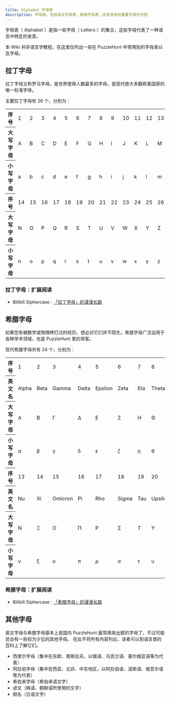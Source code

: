 ```yaml
---
title: Alphabet 字母表
description: 字母表。包括英文字母表，希腊字母表，还有其他较重要字母的识别
---
```


字母表（ Alphabet ）是指一些字母（ Letters ）的集合，这些字母代表了一种语言中特定的发音。

本 Wiki 并非语言学教程，在这里仅列出一些在 PuzzleHunt 中常用到的字母表以及字母。

## 拉丁字母

拉丁字母又称罗马字母，是世界使用人数最多的字母，是现代绝大多数欧美国家的唯一标准字体。

主要拉丁字母有 26 个，分别为：

<table>
    <tr class="table-horizontal">
        <th class="wide">序号</th>
        <td>1</td>
        <td>2</td>
        <td>3</td>
        <td>4</td>
        <td>5</td>
        <td>6</td>
        <td>7</td>
        <td>8</td>
        <td>9</td>
        <td>10</td>
        <td>11</td>
        <td>12</td>
        <td>13</td>
    </tr>
    <tr class="table-horizontal">
        <th class="wide">大写字母</th>
        <td>A</td>
        <td>B</td>
        <td>C</td>
        <td>D</td>
        <td>E</td>
        <td>F</td>
        <td>G</td>
        <td>H</td>
        <td>I</td>
        <td>J</td>
        <td>K</td>
        <td>L</td>
        <td>M</td>
    </tr>
    <tr class="table-horizontal">
        <th class="wide">小写字母</th>
        <td>a</td>
        <td>b</td>
        <td>c</td>
        <td>d</td>
        <td>e</td>
        <td>f</td>
        <td>g</td>
        <td>h</td>
        <td>i</td>
        <td>j</td>
        <td>k</td>
        <td>l</td>
        <td>m</td>
    </tr>
    <tr class="table-horizontal">
        <th class="wide">序号</th>
        <td>14</td>
        <td>15</td>
        <td>16</td>
        <td>17</td>
        <td>18</td>
        <td>19</td>
        <td>20</td>
        <td>21</td>
        <td>22</td>
        <td>23</td>
        <td>24</td>
        <td>25</td>
        <td>26</td>
    </tr>
    <tr class="table-horizontal">
        <th class="wide">大写字母</th>
        <td>N</td>
        <td>O</td>
        <td>P</td>
        <td>Q</td>
        <td>R</td>
        <td>S</td>
        <td>T</td>
        <td>U</td>
        <td>V</td>
        <td>W</td>
        <td>X</td>
        <td>Y</td>
        <td>Z</td>
    </tr>
    <tr class="table-horizontal">
        <th class="wide">小写字母</th>
        <td>n</td>
        <td>o</td>
        <td>p</td>
        <td>q</td>
        <td>r</td>
        <td>s</td>
        <td>t</td>
        <td>u</td>
        <td>v</td>
        <td>w</td>
        <td>x</td>
        <td>y</td>
        <td>z</td>
    </tr>
</table>

### 拉丁字母：扩展阅读

- Bilibili Siphercase : [「拉丁字母」的漫漫长路](https://www.bilibili.com/video/BV11v411w7Tz)

## 希腊字母

如果您有被数学或物理拷打过的经历，想必对它们并不陌生。希腊字母广泛运用于各种学术领域，也是 PuzzleHunt 里的常客。

现代希腊字母共有 24 个，分别为：

<table>
    <tr class="table-horizontal narrow">
        <th class="wide">序号</th>
        <td>1</td>
        <td>2</td>
        <td>3</td>
        <td>4</td>
        <td>5</td>
        <td>6</td>
        <td>7</td>
        <td>8</td>
        <td>9</td>
        <td>10</td>
        <td>11</td>
        <td>12</td>
    </tr>
    <tr class="table-horizontal narrow">
        <th class="wide">英文名</th>
        <td>Alpha</td>
        <td>Beta</td>
        <td>Gamma</td>
        <td>Delta</td>
        <td>Epsilon</td>
        <td>Zeta</td>
        <td>Eta</td>
        <td>Theta</td>
        <td>Iota</td>
        <td>Kappa</td>
        <td>Lambda</td>
        <td>Mu</td>
    </tr>
    <tr class="table-horizontal narrow">
        <th class="wide">大写字母</th>
        <td>Α</td>
        <td>Β</td>
        <td>Γ</td>
        <td>Δ</td>
        <td>Ε</td>
        <td>Ζ</td>
        <td>Η</td>
        <td>Θ</td>
        <td>Ι</td>
        <td>Κ</td>
        <td>Λ</td>
        <td>Μ</td>
    </tr>
    <tr class="table-horizontal narrow">
        <th class="wide">小写字母</th>
        <td>α</td>
        <td>β</td>
        <td>γ</td>
        <td>δ</td>
        <td>ε</td>
        <td>ζ</td>
        <td>η</td>
        <td>θ</td>
        <td>ι</td>
        <td>κ</td>
        <td>λ</td>
        <td>μ</td>
    </tr>
    <tr class="table-horizontal narrow">
        <th class="wide">序号</th>
        <td>13</td>
        <td>14</td>
        <td>15</td>
        <td>16</td>
        <td>17</td>
        <td>18</td>
        <td>19</td>
        <td>20</td>
        <td>21</td>
        <td>22</td>
        <td>23</td>
        <td>24</td>
    </tr>
    <tr class="table-horizontal narrow">
        <th class="wide">英文名</th>
        <td>Nu</td>
        <td>Xi</td>
        <td>Omicron</td>
        <td>Pi</td>
        <td>Rho</td>
        <td>Sigma</td>
        <td>Tau</td>
        <td>Upsilon</td>
        <td>Phi</td>
        <td>Chi</td>
        <td>Psi</td>
        <td>Omega</td>
    </tr>
    <tr class="table-horizontal narrow">
        <th class="wide">大写字母</th>
        <td>Ν</td>
        <td>Ξ</td>
        <td>Ο</td>
        <td>Π</td>
        <td>Ρ</td>
        <td>Σ</td>
        <td>Τ</td>
        <td>Υ</td>
        <td>Φ</td>
        <td>Χ</td>
        <td>Ψ</td>
        <td>Ω</td>
    </tr>
    <tr class="table-horizontal narrow">
        <th class="wide">小写字母</th>
        <td>ν</td>
        <td>ξ</td>
        <td>ο</td>
        <td>π</td>
        <td>ρ</td>
        <td>σ</td>
        <td>τ</td>
        <td>υ</td>
        <td>φ</td>
        <td>χ</td>
        <td>ψ</td>
        <td>ω</td>
    </tr>
</table>

### 希腊字母：扩展阅读

- Bilibili Siphercase : [「希腊字母」的漫漫长路](https://www.bilibili.com/video/BV1gL4y1t7fF)

## 其他字母

英文字母与希腊字母基本上是国内 PuzzleHunt 最常用来出题的字母了，不过可能还会有一些较为少见的其他字母。
在此不将所有内容列出，读者可以到语言类的百科上了解它们。

- 西里尔字母（集中在东欧、南斯拉夫，以俄语、乌克兰语、塞尔维亚语等为代表）
- 阿拉伯字母（集中在西亚、北非、中东地区，以阿拉伯语、波斯语、维吾尔语等为代表）
- 希伯来字母（希伯来语文字）
- 谚文（韩语、朝鲜语所使用的文字）
- 假名（日语文字）
